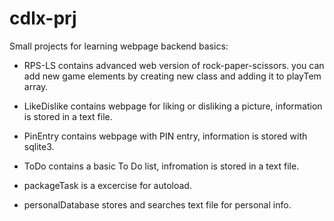 # cdlx-prj

Small projects for learning webpage backend basics:

+ RPS-LS contains advanced web version of rock-paper-scissors. you can add new game elements by creating new class and adding it to playTem array.

+ LikeDislike contains webpage for liking or disliking a picture, information is stored in a text file.

+ PinEntry contains webpage with PIN entry, information is stored with sqlite3.

+ ToDo contains a basic To Do list, infromation is stored in a text file.

+ packageTask is a excercise for autoload.

+ personalDatabase stores and searches text file for personal info.
